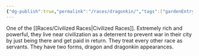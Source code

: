 ```yaml
---
{"dg-publish":true,"permalink":"/races/dragonkin/","tags":["gardenEntry"]}
---
```


One of the [[Races/Civilized Races\|Civilized Races]]. Extremely rich and powerful, they live near civilization as a deterrent to prevent war in their city by just being there and get paid in return. They treat every other race as servants. They have two forms, dragon and dragonkin appearances.

